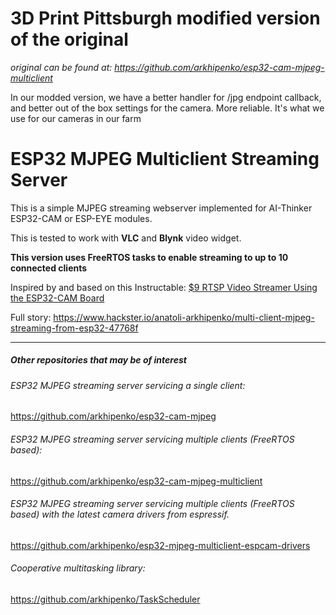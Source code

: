 # 3D Print Pittsburgh modified version of the original

*original can be found at: https://github.com/arkhipenko/esp32-cam-mjpeg-multiclient*

In our modded version, we have a better handler for /jpg endpoint callback, and better out of the box settings for the camera. More reliable. It's what we use for our cameras in our farm

# ESP32 MJPEG Multiclient Streaming Server

This is a simple MJPEG streaming webserver implemented for AI-Thinker ESP32-CAM or ESP-EYE modules. 

This is tested to work with **VLC** and **Blynk** video widget. 



**This version uses FreeRTOS tasks to enable streaming to up to 10 connected clients**



Inspired by and based on this Instructable: [$9 RTSP Video Streamer Using the ESP32-CAM Board](https://www.instructables.com/id/9-RTSP-Video-Streamer-Using-the-ESP32-CAM-Board/)

Full story: https://www.hackster.io/anatoli-arkhipenko/multi-client-mjpeg-streaming-from-esp32-47768f

------

##### Other repositories that may be of interest

###### ESP32 MJPEG streaming server servicing a single client:

https://github.com/arkhipenko/esp32-cam-mjpeg



###### ESP32 MJPEG streaming server servicing multiple clients (FreeRTOS based):

https://github.com/arkhipenko/esp32-cam-mjpeg-multiclient



###### ESP32 MJPEG streaming server servicing multiple clients (FreeRTOS based) with the latest camera drivers from espressif.

https://github.com/arkhipenko/esp32-mjpeg-multiclient-espcam-drivers



###### Cooperative multitasking library:

https://github.com/arkhipenko/TaskScheduler

